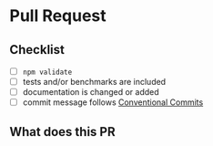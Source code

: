 # Pull Request

## Checklist
<!-- Remove items that do not apply. For completed items, change [ ] to [x] -->

- [ ] `npm validate`
- [ ] tests and/or benchmarks are included
- [ ] documentation is changed or added
- [ ] commit message follows [Conventional Commits](https://www.conventionalcommits.org/en/v1.0.0/)

## What does this PR
<!-- What does this PR and Why (for that) -->

<!--
Which issue(s) this PR fixes or closes
Use one of below:

Fixes #<issue number>
Closes #<issue number>
-->
